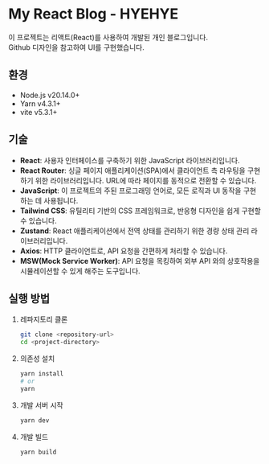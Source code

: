 # My React Blog - HYEHYE
이 프로젝트는 리액트(React)를 사용하여 개발된 개인 블로그입니다. <br />
Github 디자인을 참고하여 UI를 구현했습니다.

## 환경
- Node.js v20.14.0+
- Yarn v4.3.1+
- vite v5.3.1+

## 기술
- **React**: 사용자 인터페이스를 구축하기 위한 JavaScript 라이브러리입니다.
- **React Router**: 싱글 페이지 애플리케이션(SPA)에서 클라이언트 측 라우팅을 구현하기 위한 라이브러리입니다. URL에 따라 페이지를 동적으로 전환할 수 있습니다.
- **JavaScript**: 이 프로젝트의 주된 프로그래밍 언어로, 모든 로직과 UI 동작을 구현하는 데 사용됩니다.
- **Tailwind CSS**: 유틸리티 기반의 CSS 프레임워크로, 반응형 디자인을 쉽게 구현할 수 있습니다.
- **Zustand**: React 애플리케이션에서 전역 상태를 관리하기 위한 경량 상태 관리 라이브러리입니다.
- **Axios**: HTTP 클라이언트로, API 요청을 간편하게 처리할 수 있습니다.
- **MSW(Mock Service Worker)**: API 요청을 목킹하여 외부 API 와의 상호작용을 시뮬레이션할 수 있게 해주는 도구입니다.

## 실행 방법
1. 레파지토리 클론
    ```bash
    git clone <repository-url>
    cd <project-directory>
    ```

2. 의존성 설치
    ```bash
    yarn install
    # or
    yarn
    ```

3. 개발 서버 시작
    ```bash
    yarn dev
    ```

4. 개발 빌드
    ```bash
    yarn build
    ```